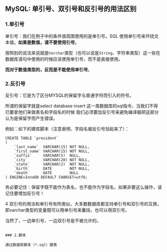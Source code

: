 ## MySQL: 单引号、双引号和反引号的用法区别


### 1.单引号

单引号：我们在例子中的条件值周围使用的是单引号。SQL 使用单引号来环绕文本值。**如果是数值，请不要使用引号**。

按照别的说法来说就是`Varchar`类型（也可以说是`String`、字符串类型）这一些在数据库语句中使用的时候应该使用单引号，而不是直接使用。

**而对于数值类型的，反而是不能使用单引号**。

### 2.反引号

反引号：它是为了区分MYSQL的保留字与普通字符而引入的符号。

所谓的保留字就是select database insert 这一类数据库的sql指令，当我们不得已要拿他们来做表名和字段名的时候 我们必须要加反引号来避免编译器把这部分认为是保留字而产生错误。

例如：如下的建库脚本（注意表明、字段名被反引号括起来了）：

```mysql
CREATE TABLE `president`
(
    `last_name`  VARCHAR(15) NOT NULL,
    `first_name` VARCHAR(15) NOT NULL,
    `suffix`     VARCHAR(5)  NULL,
    `city`       VARCHAR(20) NOT NULL,
    `state`      VARCHAR(2)  NOT NULL,
    `birth`      DATE        NOT NULL,
    `death`      DATE        NULL
) ENGINE=InnoDB DEFAULT CHARSET=utf8;
```

务必要记住：保留字既不能作为表名，也不能作为字段名，如果非要这么操作，请记住要增加反引号！

4
双引号的用法和单引号有所类似，大多数数据库都支持单引号和双引号的互换，即varchar类型的变量既可以用单引号来囊括，也可以用双引号。

当然了，一边单引号，一边双引号是不被允许的。
```

### 2.脚本

通过数据库脚本（*.sql）建表




